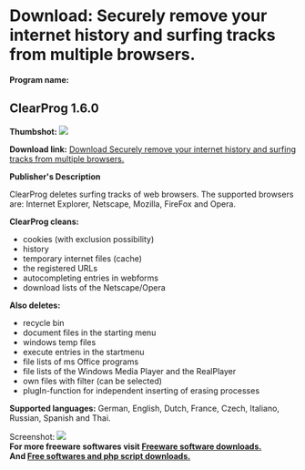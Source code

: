# Download: Securely remove your internet history and surfing tracks from multiple browsers.

**Program name:**

## ClearProg 1.6.0

  
**Thumbshot:** ![](http://www.freewarefiles.com/screenshot/clearprog_md.gif)   
  
**Download link:** [Download Securely remove your internet history and surfing tracks from multiple browsers.](http://freesoftwares.boysofts.com/ClearProg_program_49353.html)  
  


**Publisher's Description**  
  


ClearProg deletes surfing tracks of web browsers. The supported browsers are: Internet Explorer, Netscape, Mozilla, FireFox and Opera. 

**ClearProg cleans:**

  * cookies (with exclusion possibility) 
  * history 
  * temporary internet files (cache) 
  * the registered URLs 
  * autocompleting entries in webforms 
  * download lists of the Netscape/Opera 

**Also deletes:**

  * recycle bin 
  * document files in the starting menu 
  * windows temp files 
  * execute entries in the startmenu 
  * file lists of ms Office programs 
  * file lists of the Windows Media Player and the RealPlayer 
  * own files with filter (can be selected) 
  * plugIn-function for independent inserting of erasing processes 

**Supported languages:** German, English, Dutch, France, Czech, Italiano, Russian, Spanish and Thai.

  
  
Screenshot: ![](http://www.freewarefiles.com/screenshot/clearprog.gif)   
**For more freeware softwares visit [Freeware software downloads.](http://freesoftwares.boysofts.com/)**   
**And [Free softwares and php script downloads.](http://www.boysofts.com/)**
